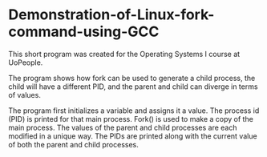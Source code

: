 # Demonstration-of-Linux-fork-command-using-GCC
This short program was created for the Operating Systems I course at UoPeople.

The program shows how fork can be used to generate a child process, the child will have a different PID, and the parent and child can diverge in terms of values.

The program first initializes a variable and assigns it a value.
The process id (PID) is printed for that main process.
Fork() is used to make a copy of the main process.
The values of the parent and child processes are each modified in a unique way.
The PIDs are printed along with the current value of both the parent and child processes.
